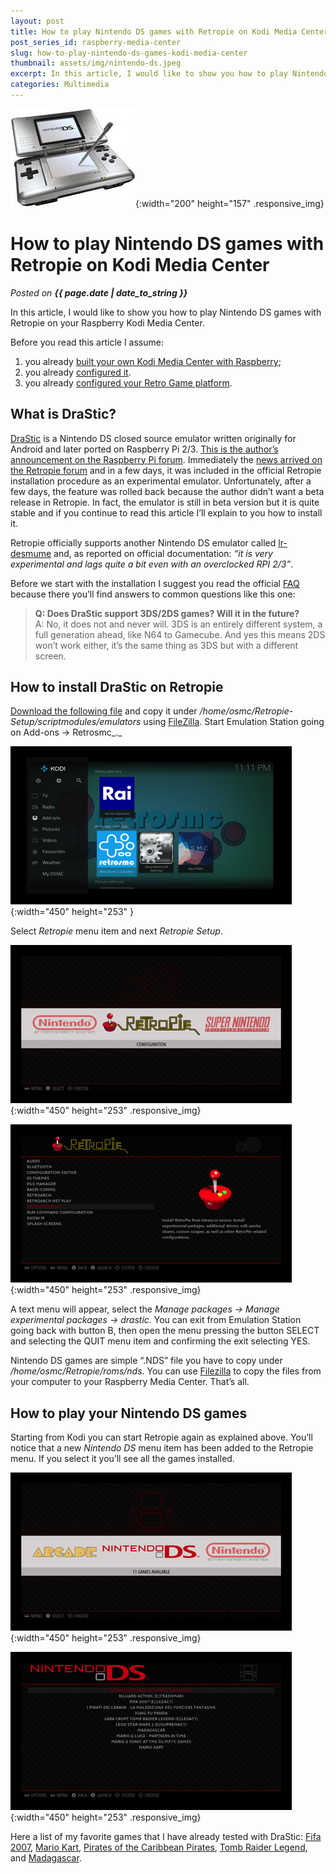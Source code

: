 ```yaml
---
layout: post
title: How to play Nintendo DS games with Retropie on Kodi Media Center
post_series_id: raspberry-media-center
slug: how-to-play-nintendo-ds-games-kodi-media-center
thumbnail: assets/img/nintendo-ds.jpeg
excerpt: In this article, I would like to show you how to play Nintendo DS games with Retropie on your Raspberry Kodi Media Center.
categories: Multimedia
---
```


![How to play Nintendo DS games with Retropie on Kodi Media Center](assets/img/nintendo-ds.jpeg){:width="200" height="157" .responsive_img}

# How to play Nintendo DS games with Retropie on Kodi Media Center
_Posted on **{{ page.date | date_to_string }}**_

In this article, I would like to show you how to play Nintendo DS games with Retropie on your Raspberry Kodi Media Center.

Before you read this article I assume:

1.  you already [built your own Kodi Media Center with Raspberry](raspberry-media-center);
2.  you already [configured it](how-to-configure-kodi-media-center).
3.  you already [configured your Retro Game platform](how-to-transform-kodi-media-center-retro-game-platform).

## What is DraStic?

[DraStic](http://drastic-ds.com/) is a Nintendo DS closed source emulator written originally for Android and later ported on Raspberry Pi 2/3. [This is the author’s announcement on the Raspberry Pi forum](https://www.raspberrypi.org/forums/viewtopic.php?f=78&t=170820). Immediately the [news arrived on the Retropie forum](https://retropie.org.uk/forum/topic/7435/drastic-nintendo-ds-emulator-out-now-for-pi2-3/13) and in a few days, it was included in the official Retropie installation procedure as an experimental emulator. Unfortunately, after a few days, the feature was rolled back because the author didn’t want a beta release in Retropie. In fact, the emulator is still in beta version but it is quite stable and if you continue to read this article I’ll explain to you how to install it.

Retropie officially supports another Nintendo DS emulator called [lr-desmume](https://github.com/RetroPie/RetroPie-Setup/wiki/Nintendo-DS) and, as reported on official documentation: _“it is very experimental and lags quite a bit even with an overclocked RPI 2/3”_.

Before we start with the installation I suggest you read the official [FAQ](http://drastic-ds.com/viewtopic.php?f=4&t=2) because there you’ll find answers to common questions like this one:

> **Q: Does DraStic support 3DS/2DS games? Will it in the future?**  
> A: No, it does not and never will. 3DS is an entirely different system, a full generation ahead, like N64 to Gamecube. And yes this means 2DS won’t work either, it’s the same thing as 3DS but with a different screen.

## How to install DraStic on Retropie

[Download the following file](https://raw.githubusercontent.com/RetroPie/RetroPie-Setup/master/scriptmodules/emulators/drastic.sh) and copy it under _/home/osmc/Retropie-Setup/scriptmodules/emulators_ using [FileZilla](https://filezilla-project.org/). Start Emulation Station going on Add-ons -> Retrosmc_._

![Retrosmc Launcher](assets/img/Retrosmc-Launcher.png){:width="450" height="253" }

Select _Retropie_ menu item and next _Retropie Setup_.

![Retropie Configuration](assets/img/Retropie_Configuration.png){:width="450" height="253" .responsive_img}

![Retropie Setup](assets/img/Retropie_Setup.png){:width="450" height="253" .responsive_img}

A text menu will appear, select the _Manage packages -> Manage experimental packages -> drastic_. You can exit from Emulation Station going back with button B, then open the menu pressing the button SELECT and selecting the QUIT menu item and confirming the exit selecting YES.

Nintendo DS games are simple “.NDS” file you have to copy under _/home/osmc/Retropie/roms/nds_. You can use [Filezilla](https://filezilla-project.org/) to copy the files from your computer to your Raspberry Media Center. That’s all.

## How to play your Nintendo DS games

Starting from Kodi you can start Retropie again as explained above. You’ll notice that a new _Nintendo DS_ menu item has been added to the Retropie menu. If you select it you’ll see all the games installed.

![NintendoDS Menu](assets/img/NintendoDS_Menu.png){:width="450" height="253" .responsive_img}

![NintendoDS Games](assets/img/NintendoDS_Games.png){:width="450" height="253" .responsive_img}

Here a list of my favorite games that I have already tested with DraStic: [Fifa 2007](https://www.youtube.com/watch?v=-rU_1K0Gdfc), [Mario Kart](https://www.youtube.com/watch?v=F2hltWsF_IE), [Pirates of the Caribbean Pirates](https://www.youtube.com/watch?v=GPkU1wPPb7Q), [Tomb Raider Legend](https://www.youtube.com/watch?v=8gI3dlXWOec), and [Madagascar](https://www.youtube.com/watch?v=7MpaTn0VgVY).